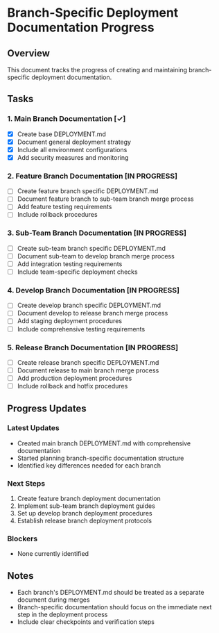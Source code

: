 # Branch-Specific Deployment Documentation Progress

## Overview
This document tracks the progress of creating and maintaining branch-specific deployment documentation.

## Tasks

### 1. Main Branch Documentation [✓]
- [x] Create base DEPLOYMENT.md
- [x] Document general deployment strategy
- [x] Include all environment configurations
- [x] Add security measures and monitoring

### 2. Feature Branch Documentation [IN PROGRESS]
- [ ] Create feature branch specific DEPLOYMENT.md
- [ ] Document feature branch to sub-team branch merge process
- [ ] Add feature testing requirements
- [ ] Include rollback procedures

### 3. Sub-Team Branch Documentation [IN PROGRESS]
- [ ] Create sub-team branch specific DEPLOYMENT.md
- [ ] Document sub-team to develop branch merge process
- [ ] Add integration testing requirements
- [ ] Include team-specific deployment checks

### 4. Develop Branch Documentation [IN PROGRESS]
- [ ] Create develop branch specific DEPLOYMENT.md
- [ ] Document develop to release branch merge process
- [ ] Add staging deployment procedures
- [ ] Include comprehensive testing requirements

### 5. Release Branch Documentation [IN PROGRESS]
- [ ] Create release branch specific DEPLOYMENT.md
- [ ] Document release to main branch merge process
- [ ] Add production deployment procedures
- [ ] Include rollback and hotfix procedures

## Progress Updates

### Latest Updates
- Created main branch DEPLOYMENT.md with comprehensive documentation
- Started planning branch-specific documentation structure
- Identified key differences needed for each branch

### Next Steps
1. Create feature branch deployment documentation
2. Implement sub-team branch deployment guides
3. Set up develop branch deployment procedures
4. Establish release branch deployment protocols

### Blockers
- None currently identified

## Notes
- Each branch's DEPLOYMENT.md should be treated as a separate document during merges
- Branch-specific documentation should focus on the immediate next step in the deployment process
- Include clear checkpoints and verification steps
